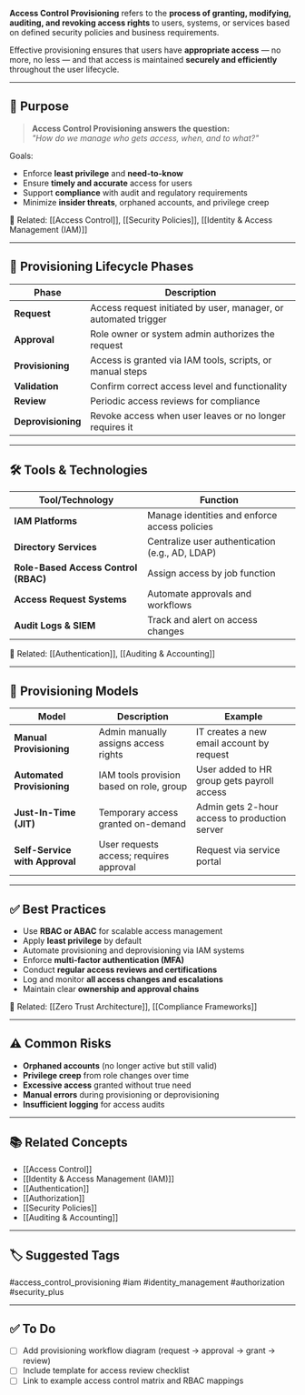 **Access Control Provisioning** refers to the **process of granting, modifying, auditing, and revoking access rights** to users, systems, or services based on defined security policies and business requirements.

Effective provisioning ensures that users have **appropriate access** — no more, no less — and that access is maintained **securely and efficiently** throughout the user lifecycle.

---

## 🎯 Purpose

> **Access Control Provisioning answers the question:**  
> _"How do we manage who gets access, when, and to what?"_

Goals:
- Enforce **least privilege** and **need-to-know**
- Ensure **timely and accurate** access for users
- Support **compliance** with audit and regulatory requirements
- Minimize **insider threats**, orphaned accounts, and privilege creep

📎 Related: [[Access Control]], [[Security Policies]], [[Identity & Access Management (IAM)]]

---

## 🧱 Provisioning Lifecycle Phases

| Phase              | Description                                               |
|--------------------|-----------------------------------------------------------|
| **Request**         | Access request initiated by user, manager, or automated trigger |
| **Approval**        | Role owner or system admin authorizes the request        |
| **Provisioning**    | Access is granted via IAM tools, scripts, or manual steps|
| **Validation**      | Confirm correct access level and functionality            |
| **Review**          | Periodic access reviews for compliance                   |
| **Deprovisioning**  | Revoke access when user leaves or no longer requires it  |

---

## 🛠 Tools & Technologies

| Tool/Technology         | Function                                         |
|-------------------------|--------------------------------------------------|
| **IAM Platforms**        | Manage identities and enforce access policies    |
| **Directory Services**   | Centralize user authentication (e.g., AD, LDAP) |
| **Role-Based Access Control (RBAC)** | Assign access by job function       |
| **Access Request Systems**| Automate approvals and workflows               |
| **Audit Logs & SIEM**    | Track and alert on access changes               |

📎 Related: [[Authentication]], [[Auditing & Accounting]]

---

## 🔐 Provisioning Models

| Model             | Description                                       | Example                                        |
|-------------------|---------------------------------------------------|------------------------------------------------|
| **Manual Provisioning** | Admin manually assigns access rights         | IT creates a new email account by request      |
| **Automated Provisioning** | IAM tools provision based on role, group | User added to HR group gets payroll access     |
| **Just-In-Time (JIT)**   | Temporary access granted on-demand          | Admin gets 2-hour access to production server  |
| **Self-Service with Approval** | User requests access; requires approval | Request via service portal                     |

---

## ✅ Best Practices

- Use **RBAC or ABAC** for scalable access management
- Apply **least privilege** by default
- Automate provisioning and deprovisioning via IAM systems
- Enforce **multi-factor authentication (MFA)**
- Conduct **regular access reviews and certifications**
- Log and monitor **all access changes and escalations**
- Maintain clear **ownership and approval chains**

📎 Related: [[Zero Trust Architecture]], [[Compliance Frameworks]]

---

## ⚠️ Common Risks

- **Orphaned accounts** (no longer active but still valid)
- **Privilege creep** from role changes over time
- **Excessive access** granted without true need
- **Manual errors** during provisioning or deprovisioning
- **Insufficient logging** for access audits

---

## 📚 Related Concepts

- [[Access Control]]
- [[Identity & Access Management (IAM)]]
- [[Authentication]]
- [[Authorization]]
- [[Security Policies]]
- [[Auditing & Accounting]]

---

## 🏷 Suggested Tags

#access_control_provisioning #iam #identity_management #authorization #security_plus

---

## ✅ To Do

- [ ] Add provisioning workflow diagram (request → approval → grant → review)
- [ ] Include template for access review checklist
- [ ] Link to example access control matrix and RBAC mappings
